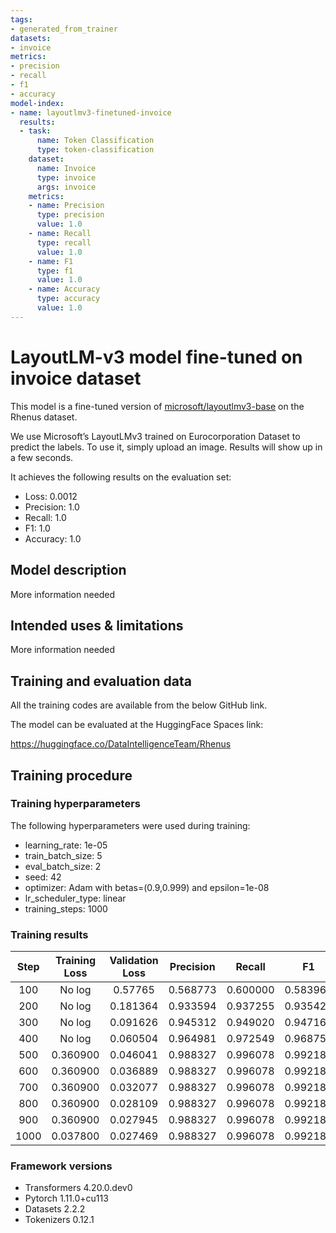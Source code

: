 ```yaml
---
tags:
- generated_from_trainer
datasets:
- invoice
metrics:
- precision
- recall
- f1
- accuracy
model-index:
- name: layoutlmv3-finetuned-invoice
  results:
  - task:
      name: Token Classification
      type: token-classification
    dataset:
      name: Invoice
      type: invoice
      args: invoice
    metrics:
    - name: Precision
      type: precision
      value: 1.0
    - name: Recall
      type: recall
      value: 1.0
    - name: F1
      type: f1
      value: 1.0
    - name: Accuracy
      type: accuracy
      value: 1.0
---
```


# LayoutLM-v3 model fine-tuned on invoice dataset

This model is a fine-tuned version of [microsoft/layoutlmv3-base](https://huggingface.co/microsoft/layoutlmv3-base) on the Rhenus dataset.

We use Microsoft’s LayoutLMv3 trained on Eurocorporation Dataset to predict the labels. To use it, simply upload an image. Results will show up in a few seconds.

It achieves the following results on the evaluation set:
- Loss: 0.0012
- Precision: 1.0
- Recall: 1.0
- F1: 1.0
- Accuracy: 1.0

## Model description

More information needed

## Intended uses & limitations

More information needed

## Training and evaluation data
All the training codes are available from the below GitHub link.




The model can be evaluated at the HuggingFace Spaces link:

https://huggingface.co/DataIntelligenceTeam/Rhenus

## Training procedure

### Training hyperparameters

The following hyperparameters were used during training:
- learning_rate: 1e-05
- train_batch_size: 5
- eval_batch_size: 2
- seed: 42
- optimizer: Adam with betas=(0.9,0.999) and epsilon=1e-08
- lr_scheduler_type: linear
- training_steps: 1000

### Training results

| Step | Training Loss | Validation Loss| Precision | Recall | F1     | Accuracy |
|:---:|:------------:|:--------------:|:---------:|:------:|:------:|:---------:|
|100 |	No log       | 0.57765	|0.568773	| 0.600000	|0.583969|  	0.895848|
|200 |	No log       | 0.181364 |	0.933594|	0.937255|	0.935421|	0.988037|
|300 |	No log       |	0.091626|	0.945312|	0.949020|	0.947162|	0.991555|
|400 |	No log       |	0.060504|	0.964981|	0.972549|	0.968750|	0.995074|
|500 |	0.360900     |	0.046041|	0.988327|	0.996078|	0.992188|	0.999296|
|600 |	0.360900     |	0.036889|	0.988327|	0.996078|	0.992188|	0.999296|
|700 |	0.360900     |	0.032077|	0.988327|	0.996078|	0.992188|	0.999296|
|800 |	0.360900     |	0.028109|	0.988327|	0.996078|	0.992188|	0.999296|
|900 |	0.360900     |	0.027945|	0.988327|	0.996078|	0.992188|	0.999296|
|1000|	0.037800     |	0.027469|	0.988327|	0.996078|	0.992188|	0.999296

### Framework versions

- Transformers 4.20.0.dev0
- Pytorch 1.11.0+cu113
- Datasets 2.2.2
- Tokenizers 0.12.1
